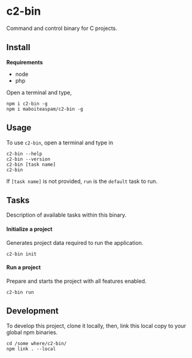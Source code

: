 # c2-bin

Command and control binary for C projects.

## Install

__Requirements__

- node
- php

Open a terminal and type,
```
npm i c2-bin -g
npm i maboiteaspam/c2-bin -g
```

## Usage

To use `c2-bin`, open a terminal and type in

```
c2-bin --help
c2-bin --version
c2-bin [task name]
c2-bin
```

If `[task name]` is not provided,
`run` is the `default` task to run.

## Tasks

Description of available tasks within this binary.

#### Initialize a project

Generates project data
required to run the application.

```
c2-bin init
```


#### Run a project

Prepare and starts the project
with all features enabled.

```
c2-bin run
```

## Development

To develop this project,
clone it locally, then,
link this local copy
 to your global npm binaries.

```
cd /some where/c2-bin/
npm link . --local
```
